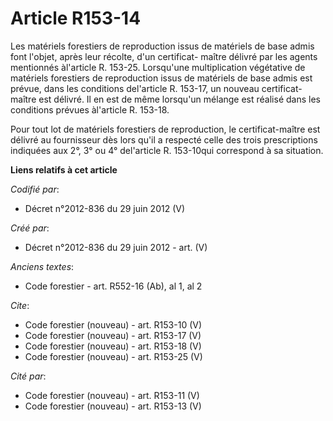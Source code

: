 # Article R153-14

Les matériels forestiers de reproduction issus de matériels de base admis font l'objet, après leur récolte, d'un certificat-
maître délivré par les agents mentionnés àl'article R. 153-25. Lorsqu'une multiplication végétative de matériels forestiers
de reproduction issus de matériels de base admis est prévue, dans les conditions del'article R. 153-17, un nouveau
certificat-maître est délivré. Il en est de même lorsqu'un mélange est réalisé dans les conditions prévues àl'article R.
153-18.

Pour tout lot de matériels forestiers de reproduction, le certificat-maître est délivré au fournisseur dès lors qu'il a
respecté celle des trois prescriptions indiquées aux 2°, 3° ou 4° del'article R. 153-10qui correspond à sa situation.

**Liens relatifs à cet article**

_Codifié par_:

  - Décret n°2012-836 du 29 juin 2012 (V)

_Créé par_:

  - Décret n°2012-836 du 29 juin 2012 - art. (V)

_Anciens textes_:

  - Code forestier - art. R552-16 (Ab), al 1, al 2

_Cite_:

  - Code forestier (nouveau) - art. R153-10 (V)
  - Code forestier (nouveau) - art. R153-17 (V)
  - Code forestier (nouveau) - art. R153-18 (V)
  - Code forestier (nouveau) - art. R153-25 (V)

_Cité par_:

  - Code forestier (nouveau) - art. R153-11 (V)
  - Code forestier (nouveau) - art. R153-13 (V)
